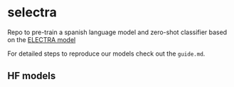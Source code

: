 # selectra

Repo to pre-train a spanish language model and zero-shot classifier based on the [ELECTRA model](https://github.com/google-research/electra)

For detailed steps to reproduce our models check out the `guide.md`.

## HF models

